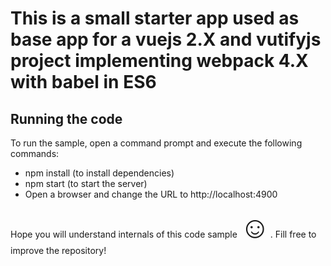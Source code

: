 # This is a small starter app used as base app for a vuejs 2.X and vutifyjs project implementing webpack 4.X with babel in ES6

## Running the code
To run the sample, open a command prompt and execute the following commands:

 -  npm install (to install dependencies)
 -  npm start (to start the server)
 -  Open a browser and change the URL to http://localhost:4900

Hope you will understand internals of this code sample <font size="23">☺</font>. Fill free to improve the repository!
